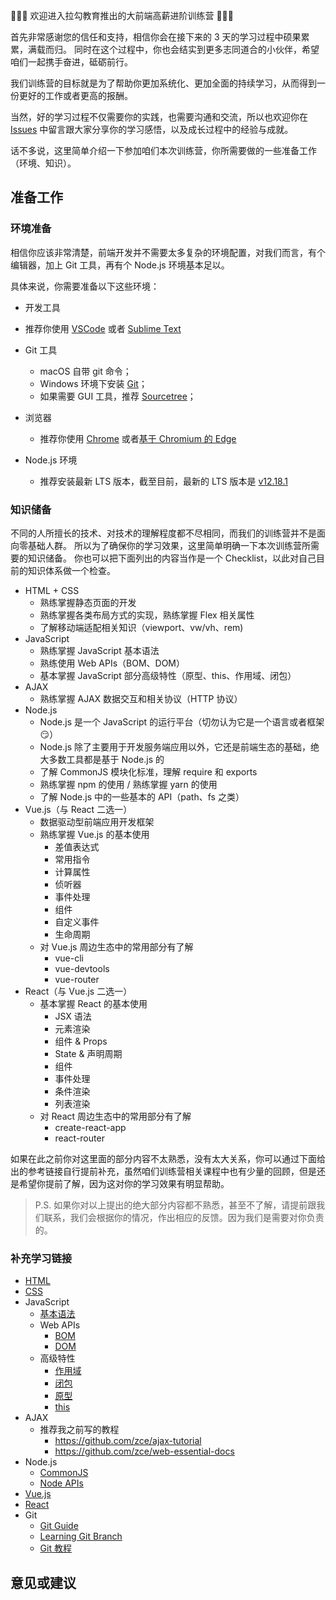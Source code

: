 👏👏👏 欢迎进入拉勾教育推出的大前端高薪进阶训练营 👏👏👏

首先非常感谢您的信任和支持，相信你会在接下来的 3 天的学习过程中硕果累累，满载而归。 同时在这个过程中，你也会结实到更多志同道合的小伙伴，希望咱们一起携手奋进，砥砺前行。

我们训练营的目标就是为了帮助你更加系统化、更加全面的持续学习，从而得到一份更好的工作或者更高的报酬。

当然，好的学习过程不仅需要你的实践，也需要沟通和交流，所以也欢迎你在 [Issues](https://github.com/lagoufed/vuejs-enhancement/issues)
中留言跟大家分享你的学习感悟，以及成长过程中的经验与成就。

话不多说，这里简单介绍一下参加咱们本次训练营，你所需要做的一些准备工作（环境、知识）。

## 准备工作

### 环境准备

相信你应该非常清楚，前端开发并不需要太多复杂的环境配置，对我们而言，有个编辑器，加上 Git 工具，再有个 Node.js 环境基本足以。

具体来说，你需要准备以下这些环境：

- 开发工具

- 推荐你使用 [VSCode](https://code.visualstudio.com/) 或者 [Sublime Text](http://www.sublimetext.com/)
- Git 工具
    - macOS 自带 git 命令；
    - Windows 环境下安装 [Git](https://git-scm.com/)；
    - 如果需要 GUI 工具，推荐 [Sourcetree](https://www.sourcetreeapp.com/)；
- 浏览器
    - 推荐你使用 [Chrome](https://www.google.com/chrome/) 或者[基于 Chromium 的 Edge](https://www.microsoft.com/zh-cn/edge)
- Node.js 环境
    - 推荐安装最新 LTS 版本，截至目前，最新的 LTS 版本是 [v12.18.1](https://nodejs.org/dist/v12.18.1/)

### 知识储备

不同的人所擅长的技术、对技术的理解程度都不尽相同，而我们的训练营并不是面向零基础人群。 所以为了确保你的学习效果，这里简单明确一下本次训练营所需要的知识储备。 你也可以把下面列出的内容当作是一个
Checklist，以此对自己目前的知识体系做一个检查。

- HTML + CSS
    - 熟练掌握静态页面的开发
    - 熟练掌握各类布局方式的实现，熟练掌握 Flex 相关属性
    - 了解移动端适配相关知识（viewport、vw/vh、rem)
- JavaScript
    - 熟练掌握 JavaScript 基本语法
    - 熟练使用 Web APIs（BOM、DOM）
    - 基本掌握 JavaScript 部分高级特性（原型、this、作用域、闭包）
- AJAX
    - 熟练掌握 AJAX 数据交互和相关协议（HTTP 协议）
- Node.js
    - Node.js 是一个 JavaScript 的运行平台（切勿认为它是一个语言或者框架 😏）
    - Node.js 除了主要用于开发服务端应用以外，它还是前端生态的基础，绝大多数工具都是基于 Node.js 的
    - 了解 CommonJS 模块化标准，理解 require 和 exports
    - 熟练掌握 npm 的使用 / 熟练掌握 yarn 的使用
    - 了解 Node.js 中的一些基本的 API（path、fs 之类）
- Vue.js（与 React 二选一）
    - 数据驱动型前端应用开发框架
    - 熟练掌握 Vue.js 的基本使用
        - 差值表达式
        - 常用指令
        - 计算属性
        - 侦听器
        - 事件处理
        - 组件
        - 自定义事件
        - 生命周期
    - 对 Vue.js 周边生态中的常用部分有了解
        - vue-cli
        - vue-devtools
        - vue-router
- React（与 Vue.js 二选一）
    - 基本掌握 React 的基本使用
        - JSX 语法
        - 元素渲染
        - 组件 & Props
        - State & 声明周期
        - 组件
        - 事件处理
        - 条件渲染
        - 列表渲染
    - 对 React 周边生态中的常用部分有了解
        - create-react-app
        - react-router

如果在此之前你对这里面的部分内容不太熟悉，没有太大关系，你可以通过下面给出的参考链接自行提前补充，虽然咱们训练营相关课程中也有少量的回顾，但是还是希望你提前了解，因为这对你的学习效果有明显帮助。

> P.S. 如果你对以上提出的绝大部分内容都不熟悉，甚至不了解，请提前跟我们联系，我们会根据你的情况，作出相应的反馈。因为我们是需要对你负责的。

### 补充学习链接

- [HTML](https://developer.mozilla.org/zh-CN/docs/Web/HTML)
- [CSS](https://developer.mozilla.org/zh-CN/docs/Web/CSS)
- JavaScript
    - [基本语法](https://developer.mozilla.org/zh-CN/docs/Web/JavaScript/Guide)
    - Web APIs
        - [BOM](https://www.runoob.com/js/js-window.html)
        - [DOM](https://www.runoob.com/htmldom/htmldom-tutorial.html)
    - 高级特性
        - [作用域](https://developer.mozilla.org/zh-CN/docs/Web/JavaScript/Guide/Grammar_and_types#变量的作用域)
        - [闭包](https://developer.mozilla.org/zh-CN/docs/Web/JavaScript/Guide/Functions#闭包)
        - [原型](https://developer.mozilla.org/zh-CN/docs/Learn/JavaScript/Objects/Object_prototypes)
        - [this](https://developer.mozilla.org/zh-CN/docs/Web/JavaScript/Reference/Operators/this)
- AJAX
    - 推荐我之前写的教程
        - https://github.com/zce/ajax-tutorial
        - https://github.com/zce/web-essential-docs
- Node.js
    - [CommonJS](https://github.com/ruanyf/jstutorial/blob/gh-pages/nodejs/module.md)
    - [Node APIs](https://nodejs.org/zh-cn/docs/)
- [Vue.js](https://cn.vuejs.org/v2/guide/)
- [React](https://zh-hans.reactjs.org/tutorial/)
- Git
    - [Git Guide](http://rogerdudler.github.io/git-guide/index.zh.html)
    - [Learning Git Branch](https://learngitbranching.js.org/)
    - [Git 教程](https://www.runoob.com/git/git-tutorial.html)

## 意见或建议



